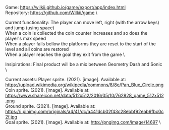 Game: https://wilkii.github.io/game/export/app/index.html \
Repository: https://github.com/Wilkii/game \

Current functionality:
The player can move left, right (with the arrow keys) and jump (using space) \
When a coin is collected the coin counter increases and so does the player's max speed  \
When a player falls bellow the platforms they are reset to the start of the level and all coins are restored \
When a player reaches the goal they exit from the game \

Insipirations:
Final product will be a mix between Geometry Dash and Sonic \

Current assets:
Player sprite. (2021). [image]. Available at: https://upload.wikimedia.org/wikipedia/commons/8/8e/Pan_Blue_Circle.png \
Coin sprite. (2021). [image]. Available at: https://www.shareicon.net/data/512x512/2016/05/10/762828_game_512x512.png \
Ground sprite. (2021). [image]. Available at: https://i.pinimg.com/originals/a4/41/dc/a441dcb02f43c28ebbf92eab9fbc0c2f.jpg \
Goal sprite. (2021). [image]. Available at: http://pngimg.com/image/14697 \
